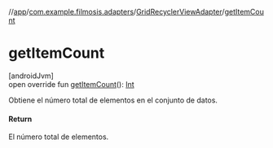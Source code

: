 //[app](../../../index.md)/[com.example.filmosis.adapters](../index.md)/[GridRecyclerViewAdapter](index.md)/[getItemCount](get-item-count.md)

# getItemCount

[androidJvm]\
open override fun [getItemCount](get-item-count.md)(): [Int](https://kotlinlang.org/api/latest/jvm/stdlib/kotlin/-int/index.html)

Obtiene el número total de elementos en el conjunto de datos.

#### Return

El número total de elementos.
